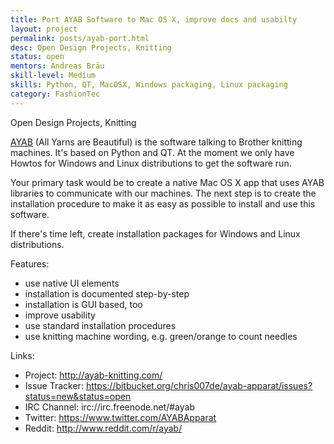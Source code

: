 ```yaml
---
title: Port AYAB Software to Mac OS X, improve docs and usabilty
layout: project
permalink: posts/ayab-port.html
desc: Open Design Projects, Knitting
status: open
mentors: Andreas Bräu
skill-level: Medium
skills: Python, QT, MacOSX, Windows packaging, Linux packaging
category: FashionTec
---
```

Open Design Projects, Knitting


[AYAB](http://ayab-knitting.com) (All Yarns are Beautiful) is the software talking to Brother knitting machines. It's based on Python and QT. At the moment we only have Howtos for Windows and Linux distributions to get the software run.

Your primary task would be to create a native Mac OS X app that uses AYAB libraries to communicate with our machines. The next step is to create the installation procedure to make it as easy as possible to install and use this software.

If there's time left, create installation packages for Windows and Linux distributions.

Features:

* use native UI elements
* installation is documented step-by-step
* installation is GUI based, too
* improve usability
* use standard installation procedures
* use knitting machine wording, e.g. green/orange to count needles

Links:

* Project: http://ayab-knitting.com/
* Issue Tracker: https://bitbucket.org/chris007de/ayab-apparat/issues?status=new&status=open
* IRC Channel: irc://irc.freenode.net/#ayab
* Twitter: https://www.twitter.com/AYABApparat
* Reddit: http://www.reddit.com/r/ayab/

